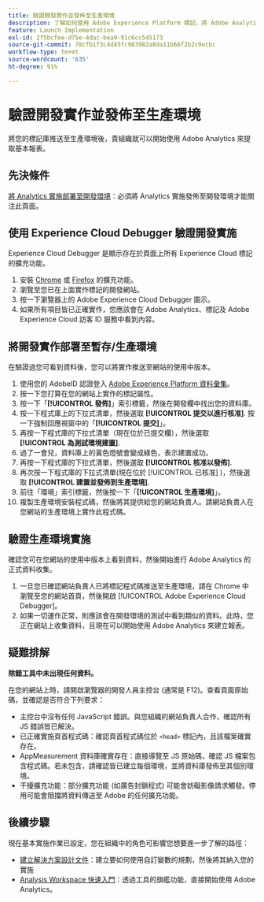 ```yaml
---
title: 驗證開發實作並發佈至生產環境
description: 了解如何使用 Adobe Experience Platform 標記，將 Adobe Analytics 部署至您的生產環境中。
feature: Launch Implementation
exl-id: 2f5bcfee-d75e-4dac-bea9-91c6cc545173
source-git-commit: 78cfb1f3c4d45fc983982a8da11b66f2b2c9ecbc
workflow-type: tm+mt
source-wordcount: '635'
ht-degree: 91%

---
```


# 驗證開發實作並發佈至生產環境

將您的標記庫推送至生產環境後，貴組織就可以開始使用 Adobe Analytics 來提取基本報表。

## 先決條件

[將 Analytics 實施部署至開發環境](deploy-dev.md)：必須將 Analytics 實施發佈至開發環境才能關注此頁面。

## 使用 Experience Cloud Debugger 驗證開發實施

Experience Cloud Debugger 是顯示存在於頁面上所有 Experience Cloud 標記的擴充功能。

1. 安裝 [Chrome](https://chrome.google.com/webstore/detail/adobe-experience-platform/bfnnokhpnncpkdmbokanobigaccjkpob) 或 [Firefox](https://addons.mozilla.org/zh-TW/firefox/addon/adobe-experience-platform-dbg/) 的擴充功能。
2. 瀏覽至您已在上面實作標記的開發網站。
3. 按一下瀏覽器上的 Adobe Experience Cloud Debugger 圖示。
4. 如果所有項目皆已正確實作，您應該會在 Adobe Analytics、標記及 Adobe Experience Cloud 訪客 ID 服務中看到內容。

## 將開發實作部署至暫存/生產環境

在驗證過您可看到資料後，您可以將實作推送至網站的使用中版本。

1. 使用您的 AdobeID 認證登入 [Adobe Experience Platform 資料彙集](https://experience.adobe.com/data-collection)。
1. 按一下您打算在您的網站上實作的標記屬性。
1. 按一下「**[!UICONTROL 發佈]**」索引標籤，然後在開發欄中找出您的資料庫。
1. 按一下程式庫上的下拉式清單，然後選取 **[!UICONTROL 提交以進行核准]**. 按一下強制回應視窗中的「**[!UICONTROL 提交]**」。
1. 再按一下程式庫的下拉式清單（現在位於已提交欄），然後選取 **[!UICONTROL 為測試環境建置]**.
1. 過了一會兒，資料庫上的黃色燈號會變成綠色，表示建置成功。
1. 再按一下程式庫的下拉式清單，然後選取 **[!UICONTROL 核准以發佈]**.
1. 再次按一下程式庫的下拉式清單(現在位於 [!UICONTROL 已核准] )，然後選取 **[!UICONTROL 建置並發佈到生產環境]**.
1. 前往「環境」索引標籤，然後按一下「**[!UICONTROL 生產環境]**」。
1. 複製生產環境安裝程式碼，然後將其提供給您的網站負責人。請網站負責人在您網站的生產環境上實作此程式碼。

## 驗證生產環境實施

確認您可在您網站的使用中版本上看到資料，然後開始進行 Adobe Analytics 的正式資料收集。

1. 一旦您已確認網站負責人已將標記程式碼推送至生產環境，請在 Chrome 中瀏覽至您的網站首頁，然後開啟 [!UICONTROL Adobe Experience Cloud Debugger]。
2. 如果一切運作正常，則應該會在開發環境的測試中看到類似的資料。此時，您正在網站上收集資料，且現在可以開始使用 Adobe Analytics 來建立報表。

## 疑難排解

**除錯工具中未出現任何資料。**

在您的網站上時，請開啟瀏覽器的開發人員主控台 (通常是 F12)。查看頁面原始碼，並確認是否符合下列要求：

* 主控台中沒有任何 JavaScript 錯誤。與您組織的網站負責人合作，確認所有 JS 錯誤皆已解決。
* 已正確實施頁首程式碼：確認頁首程式碼位於 `<head>` 標記內，且該檔案確實存在。
* AppMeasurement 資料庫確實存在：直接導覽至 JS 原始碼，確認 JS 檔案包含程式碼。若未包含，請確認皆已建立每個環境，並將資料庫發佈至其個別環境。
* 干擾擴充功能：部分擴充功能 (如廣告封鎖程式) 可能會妨礙影像請求觸發。停用可能會阻擋將資料傳送至 Adobe 的任何擴充功能。

## 後續步驟

現在基本實施作業已設定，您在組織中的角色可影響您想要進一步了解的路徑：

* [建立解決方案設計文件](../prepare/solution-design.md)：建立要如何使用自訂變數的規劃，然後將其納入您的實施
* [Analysis Workspace 快速入門](/help/analyze/analysis-workspace/home.md)：透過工具的旗艦功能，直接開始使用 Adobe Analytics。
